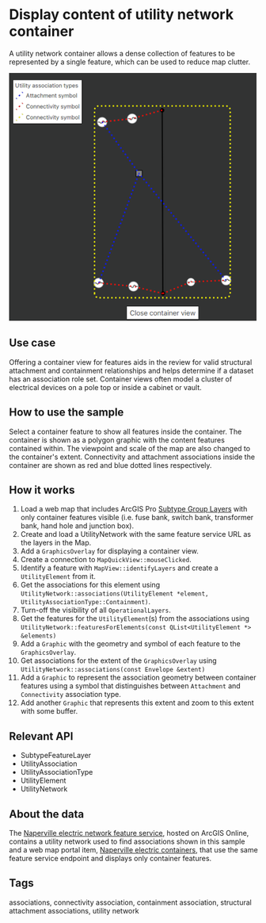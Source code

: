 # Display content of utility network container

A utility network container allows a dense collection of features to be represented by a single feature, which can be used to reduce map clutter.

![](screenshot.png)

## Use case

Offering a container view for features aids in the review for valid structural attachment and containment relationships and helps determine if a dataset has an association role set. Container views often model a cluster of electrical devices on a pole top or inside a cabinet or vault.

## How to use the sample

Select a container feature to show all features inside the container. The container is shown as a polygon graphic with the content features contained within. The viewpoint and scale of the map are also changed to the container's extent. Connectivity and attachment associations inside the container are shown as red and blue dotted lines respectively.

## How it works

1. Load a web map that includes ArcGIS Pro [Subtype Group Layers](https://pro.arcgis.com/en/pro-app/latest/help/mapping/layer-properties/subtype-layers.htm) with only container features visible (i.e. fuse bank, switch bank, transformer bank, hand hole and junction box).
2. Create and load a UtilityNetwork with the same feature service URL as the layers in the Map.
3. Add a `GraphicsOverlay` for displaying a container view.
4. Create a connection to `MapQuickView::mouseClicked`.
5. Identify a feature with `MapView::identifyLayers` and create a `UtilityElement` from it.
6. Get the associations for this element using `UtilityNetwork::associations(UtilityElement *element, UtilityAssociationType::Containment)`.
7. Turn-off the visibility of all `OperationalLayers`.
8. Get the features for the `UtilityElement`(s) from the associations using `UtilityNetwork::featuresForElements(const QList<UtilityElement *> &elements)`
9. Add a `Graphic` with the geometry and symbol of each feature to the `GraphicsOverlay`.
10. Get associations for the extent of the `GraphicsOverlay` using `UtilityNetwork::associations(const Envelope &extent)`
11. Add a `Graphic` to represent the association geometry between container features using a symbol that distinguishes between `Attachment` and `Connectivity` association type.
12. Add another `Graphic` that represents this extent and zoom to this extent with some buffer.

## Relevant API

* SubtypeFeatureLayer
* UtilityAssociation
* UtilityAssociationType
* UtilityElement
* UtilityNetwork

## About the data

The [Naperville electric network feature service](https://sampleserver7.arcgisonline.com/server/rest/services/UtilityNetwork/NapervilleElectric/FeatureServer), hosted on ArcGIS Online, contains a utility network used to find associations shown in this sample and a web map portal item, [Naperville electric containers](https://sampleserver7.arcgisonline.com/portal/home/item.html?id=813eda749a9444e4a9d833a4db19e1c8), that use the same feature service endpoint and displays only container features.

## Tags

associations, connectivity association, containment association, structural attachment associations, utility network
